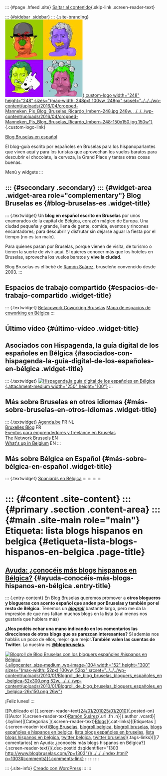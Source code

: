 ::: {#page .hfeed .site}
[Saltar al contenido](index.html#content){.skip-link
.screen-reader-text}

::: {#sidebar .sidebar}
::: {.site-branding}
[![](../../../wp-content/uploads/2016/04/cropped-Manneken_Pis_Blog_Bruselas_Ricardo_Imbern-248.jpg){.custom-logo
width="248" height="248" sizes="(max-width: 248px) 100vw, 248px"
srcset="../../../wp-content/uploads/2016/04/cropped-Manneken_Pis_Blog_Bruselas_Ricardo_Imbern-248.jpg 248w, ../../../wp-content/uploads/2016/04/cropped-Manneken_Pis_Blog_Bruselas_Ricardo_Imbern-248-150x150.jpg 150w"}](../../../index.html){.custom-logo-link}

[Blog Bruselas en español](../../../index.html)

El blog-guía escrito por españoles en Bruselas para los hispanoparlantes
que viven aquí y para los turistas que aprovechan los vuelos baratos
para descubrir el chocolate, la cerveza, la Grand Place y tantas otras
cosas buenas.

Menú y widgets
:::

::: {#secondary .secondary}
::: {#widget-area .widget-area role="complementary"}
Blog Bruselas es {#blog-bruselas-es .widget-title}
----------------

::: {.textwidget}
Un **blog en español escrito en Bruselas** por unos enamorados de la
capital de Bélgica, corazón mágico de Europa. Una ciudad pequeña y
grande, llena de gente, comida, eventos y rincones encantadores; para
descubrir y disfrutar sin dejarse aguar la fiesta por el tiempo (no es
tan malo).

Para quienes pasan por Bruselas, porque vienen de visita, de turismo o
tienen la suerte de vivir aquí. Sí quieres conocer más que los hoteles
en Bruselas, aprovecha los vuelos baratos y **vive la ciudad**.

Blog Bruselas es el bebé de [Ramón Suárez](http://www.ramonsuarez.com),
bruseleño convencido desde 2003.
:::

Espacios de trabajo compartido {#espacios-de-trabajo-compartido .widget-title}
------------------------------

::: {.textwidget}
[Betacowork Coworking Bruselas](http://www.betacowork.com) [Mapa de
espacios de coworking en Bélgica](http://coworkingbelgium.com)
:::

Último vídeo {#último-vídeo .widget-title}
------------

Asociados con Hispagenda, la guía digital de los españoles en Bélgica {#asociados-con-hispagenda-la-guía-digital-de-los-españoles-en-bélgica .widget-title}
---------------------------------------------------------------------

::: {.textwidget}
[![Hispagenda,la guía digital de los españoles en
Bélgica](../../../wp-content/uploads/2010/04/Hispagenda-250px.gif "Hispagenda, la guía digital de los españoles en Bélgica"){.attachment-medium
width="250" height="100"}](http://www.hispagenda.com)
:::

Más sobre Bruselas en otros idiomas {#más-sobre-bruselas-en-otros-idiomas .widget-title}
-----------------------------------

::: {.textwidget}
[Agenda.be](http://www.agenda.be) FR NL\
[Bruxelles Blog](http://www.bxlblog.be/) FR\
[Eventos para emprendedores y freelance en
Bruselas](http://www.betacowork.com/events/)\
[The Network
Brussels](http://groups.yahoo.com/group/TheNetworkBrussels/) EN\
[What\'s up in Belgium](http://www.whatsupin.be/) EN
:::

Más sobre Bélgica en Español {#más-sobre-bélgica-en-español .widget-title}
----------------------------

::: {.textwidget}
[Spaniards en Bélgica](http://www.spaniards.es/paises/belgica)
:::
:::
:::
:::

::: {#content .site-content}
::: {#primary .section .content-area}
::: {#main .site-main role="main"}
Etiqueta: lista blogs hispanos en belgica {#etiqueta-lista-blogs-hispanos-en-belgica .page-title}
=========================================

[Ayuda: ¿conocéis más blogs hispanos en Bélgica?](../../../index.html?p=1303) {#ayuda-conocéis-más-blogs-hispanos-en-bélgica .entry-title}
-----------------------------------------------------------------------------

::: {.entry-content}
En Blog Bruselas queremos promover a **otros blogueros y blogueras con
acento español que anden por Bruselas y también por el resto de
Bélgica**. Tenemos un
[***blogroll***](http://es.wikipedia.org/wiki/Blogroll "¿Qué es un blogroll?")
bastante largo, pero me da la impresión de que nos faltan muchos blogs
en la lista (o al menos nos gustaría que hubiera más)

**¿Nos podéis echar una mano indicando en los comentarios las
direcciones de otros blogs que os parezcan interesantes?** Sí además nos
habláis un poco de ellos, mejor que mejor.**También valen las cuentas de
Twitter**. La nuestra es
[**\@blogbruselas**](../../../index.html "Blog Bruselas en Twitter").

[![Blogroll de Blog Bruselas con los bloguers españoles /hispanos en
Bélgica](../../../wp-content/uploads/2010/01/Blogroll_de_blog_bruselas_bloguers_españoles_en_belgica-52x300.png "Blogroll de Blog Bruselas bloguers españoles en Bélgica"){.aligncenter
.size-medium .wp-image-1304 width="52" height="300"
sizes="(max-width: 52px) 100vw, 52px"
srcset="../../../wp-content/uploads/2010/01/Blogroll_de_blog_bruselas_bloguers_españoles_en_belgica-52x300.png 52w, ../../../wp-content/uploads/2010/01/Blogroll_de_blog_bruselas_bloguers_españoles_en_belgica-26x150.png 26w"}](../../../wp-content/uploads/2010/01/Blogroll_de_blog_bruselas_bloguers_españoles_en_belgica.png)

¡Feliz lunes!
:::

[[Publicado el
]{.screen-reader-text}[24/01/201025/01/2010](../../../index.html?p=1303)]{.posted-on}[[[Autor
]{.screen-reader-text}[Ramón
Suárez](../../2010/04/30/index.html?author=2){.url .fn .n}]{.author
.vcard}]{.byline}[[Categorías
]{.screen-reader-text}[Blogs](../../category/blogs/index.html)]{.cat-links}[[Etiquetas
]{.screen-reader-text}[Blog Bruselas](../blog-bruselas/index.html),
[blogroll belgica](../blogroll-belgica/index.html), [blogroll
bruselas](../blogroll-bruselas/index.html), [blogs españoles e hispanos
en belgica](../blogs-espanoles-e-hispanos-en-belgica/index.html), [lista
blogs españoles en
bruselas](../lista-blogs-espanoles-en-bruselas/index.html), [lista blogs
hispanos en belgica](index.html), [twitter
belgica](../twitter-belgica/index.html), [twitter
bruselas](../twitter-bruselas/index.html)]{.tags-links}[[[7 comentarios[
en Ayuda: ¿conocéis más blogs hispanos en
Bélgica?]{.screen-reader-text}]{.dsq-postid
dsqidentifier="1303 http://www.blogbruselas.com/?p=1303"}](../../../index.html?p=1303#comments)]{.comments-link}
:::
:::
:::

::: {.site-info}
[Creado con WordPress](https://es.wordpress.org/)
:::
:::
